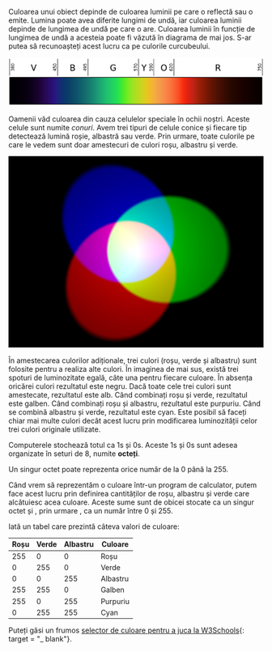 Culoarea unui obiect depinde de culoarea luminii pe care o reflectă sau o emite. Lumina poate avea diferite lungimi de undă, iar culoarea luminii depinde de lungimea de undă pe care o are. Culoarea luminii în funcție de lungimea de undă a acesteia poate fi văzută în diagrama de mai jos. S-ar putea să recunoașteți acest lucru ca pe culorile curcubeului.

![Spectru vizibil](images/linear-visible-spectrum.png)

Oamenii văd culoarea din cauza celulelor speciale în ochii noștri. Aceste celule sunt numite *conuri*. Avem trei tipuri de celule conice și fiecare tip detectează lumină roșie, albastră sau verde. Prin urmare, toate culorile pe care le vedem sunt doar amestecuri de culori roșu, albastru și verde.

![Aditivarea amestecului de culori](images/additive-colour-mixing.png)

În amestecarea culorilor adiționale, trei culori (roșu, verde și albastru) sunt folosite pentru a realiza alte culori. În imaginea de mai sus, există trei spoturi de luminozitate egală, câte una pentru fiecare culoare. În absența oricărei culori rezultatul este negru. Dacă toate cele trei culori sunt amestecate, rezultatul este alb. Când combinați roșu și verde, rezultatul este galben. Când combinați roșu și albastru, rezultatul este purpuriu. Când se combină albastru și verde, rezultatul este cyan. Este posibil să faceți chiar mai multe culori decât acest lucru prin modificarea luminozității celor trei culori originale utilizate.

Computerele stochează totul ca 1s și 0s. Aceste 1s și 0s sunt adesea organizate în seturi de 8, numite **octeți**.

Un singur octet poate reprezenta orice număr de la 0 până la 255.

Când vrem să reprezentăm o culoare într-un program de calculator, putem face acest lucru prin definirea cantităților de roșu, albastru și verde care alcătuiesc acea culoare. Aceste sume sunt de obicei stocate ca un singur octet și , prin urmare , ca un număr între 0 și 255.

Iată un tabel care prezintă câteva valori de culoare:

| Roșu | Verde | Albastru | Culoare  |
| ---- | ----- | -------- | -------- |
| 255  | 0     | 0        | Roșu     |
| 0    | 255   | 0        | Verde    |
| 0    | 0     | 255      | Albastru |
| 255  | 255   | 0        | Galben   |
| 255  | 0     | 255      | Purpuriu |
| 0    | 255   | 255      | Cyan     |

Puteți găsi un frumos [selector de culoare pentru a juca la W3Schools](https://www.w3schools.com/colors/colors_rgb.asp){: target = "_ blank"}.